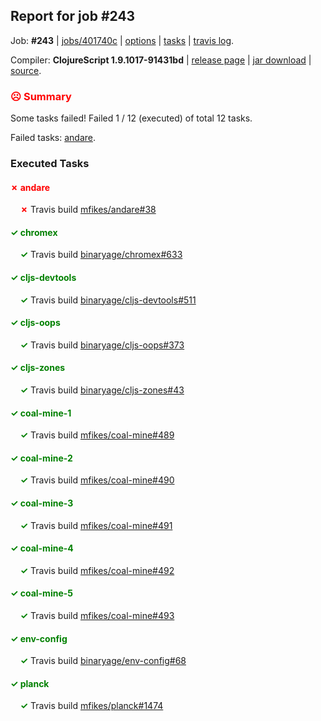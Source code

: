 ## Report for job #243

Job: **#243** | [jobs/401740c](https://github.com/cljs-oss/canary/commit/401740ce8c0d4cb379b7a242bef8542cadf864d2) | [options](options.edn) | [tasks](tasks.edn) | [travis log](https://travis-ci.org/cljs-oss/canary/builds/335030850).

Compiler: **ClojureScript 1.9.1017-91431bd** | [release page](https://github.com/cljs-oss/canary/releases/tag/r1.9.1017-91431bd) | [jar download](https://github.com/cljs-oss/canary/releases/download/r1.9.1017-91431bd/clojurescript-1.9.1017-91431bd.jar) | [source](https://github.com/clojure/clojurescript/commit/91431bd556f7a11db59319fcc082737a448f651e).

### <b style='color:red'>☹ Summary</b>

Some tasks failed! Failed 1 / 12 (executed) of total 12 tasks.

Failed tasks: [andare](#-andare).

### Executed Tasks

#### <b style='color:red'>&#x2717; andare</b>
&nbsp;&nbsp;&nbsp;&nbsp;<b style='color:red'>&#x2717;</b> Travis build [mfikes/andare#38](https://travis-ci.org/mfikes/andare/builds/335031637)<br>

#### <b style='color:green'>&#x2713; chromex</b>
&nbsp;&nbsp;&nbsp;&nbsp;<b style='color:green'>&#x2713;</b> Travis build [binaryage/chromex#633](https://travis-ci.org/binaryage/chromex/builds/335031612)<br>

#### <b style='color:green'>&#x2713; cljs-devtools</b>
&nbsp;&nbsp;&nbsp;&nbsp;<b style='color:green'>&#x2713;</b> Travis build [binaryage/cljs-devtools#511](https://travis-ci.org/binaryage/cljs-devtools/builds/335031644)<br>

#### <b style='color:green'>&#x2713; cljs-oops</b>
&nbsp;&nbsp;&nbsp;&nbsp;<b style='color:green'>&#x2713;</b> Travis build [binaryage/cljs-oops#373](https://travis-ci.org/binaryage/cljs-oops/builds/335031650)<br>

#### <b style='color:green'>&#x2713; cljs-zones</b>
&nbsp;&nbsp;&nbsp;&nbsp;<b style='color:green'>&#x2713;</b> Travis build [binaryage/cljs-zones#43](https://travis-ci.org/binaryage/cljs-zones/builds/335031626)<br>

#### <b style='color:green'>&#x2713; coal-mine-1</b>
&nbsp;&nbsp;&nbsp;&nbsp;<b style='color:green'>&#x2713;</b> Travis build [mfikes/coal-mine#489](https://travis-ci.org/mfikes/coal-mine/builds/335031628)<br>

#### <b style='color:green'>&#x2713; coal-mine-2</b>
&nbsp;&nbsp;&nbsp;&nbsp;<b style='color:green'>&#x2713;</b> Travis build [mfikes/coal-mine#490](https://travis-ci.org/mfikes/coal-mine/builds/335031633)<br>

#### <b style='color:green'>&#x2713; coal-mine-3</b>
&nbsp;&nbsp;&nbsp;&nbsp;<b style='color:green'>&#x2713;</b> Travis build [mfikes/coal-mine#491](https://travis-ci.org/mfikes/coal-mine/builds/335031642)<br>

#### <b style='color:green'>&#x2713; coal-mine-4</b>
&nbsp;&nbsp;&nbsp;&nbsp;<b style='color:green'>&#x2713;</b> Travis build [mfikes/coal-mine#492](https://travis-ci.org/mfikes/coal-mine/builds/335031660)<br>

#### <b style='color:green'>&#x2713; coal-mine-5</b>
&nbsp;&nbsp;&nbsp;&nbsp;<b style='color:green'>&#x2713;</b> Travis build [mfikes/coal-mine#493](https://travis-ci.org/mfikes/coal-mine/builds/335031665)<br>

#### <b style='color:green'>&#x2713; env-config</b>
&nbsp;&nbsp;&nbsp;&nbsp;<b style='color:green'>&#x2713;</b> Travis build [binaryage/env-config#68](https://travis-ci.org/binaryage/env-config/builds/335031686)<br>

#### <b style='color:green'>&#x2713; planck</b>
&nbsp;&nbsp;&nbsp;&nbsp;<b style='color:green'>&#x2713;</b> Travis build [mfikes/planck#1474](https://travis-ci.org/mfikes/planck/builds/335031706)<br>